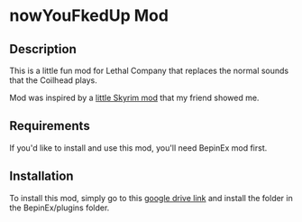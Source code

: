 # nowYouFkedUp Mod


## Description

This is a little fun mod for Lethal Company that replaces the normal sounds that the Coilhead plays.

Mod was inspired by a [little Skyrim mod](https://youtu.be/dTKhOvBNakM?si=AFu0uLtGG7RYBtHw) that my friend showed me.

## Requirements

If you'd like to install and use this mod, you'll need BepinEx mod first.

## Installation

To install this mod, simply go to this [google drive link](https://drive.google.com/drive/folders/1pBNoiCYSYBjVh_dfDfjUhBT8_fF_Oj0I?usp=sharing) and install the folder in the BepinEx/plugins folder.
